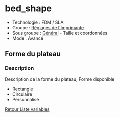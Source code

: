 # bed_shape

* Technologie : FDM / SLA
* Groupe : [Réglages de l'Imprimante](../printer_settings/printer_settings.md)
* Sous groupe : [Général](../printer_settings/printer_settings.md#général) - Taille et coordonnées
* Mode : Avancé

## Forme du plateau

### Description

Description de la forme du plateau, Forme disponible
- Rectangle
- Circulaire
- Personnalisé


[Retour Liste variables](variable_list.md)
